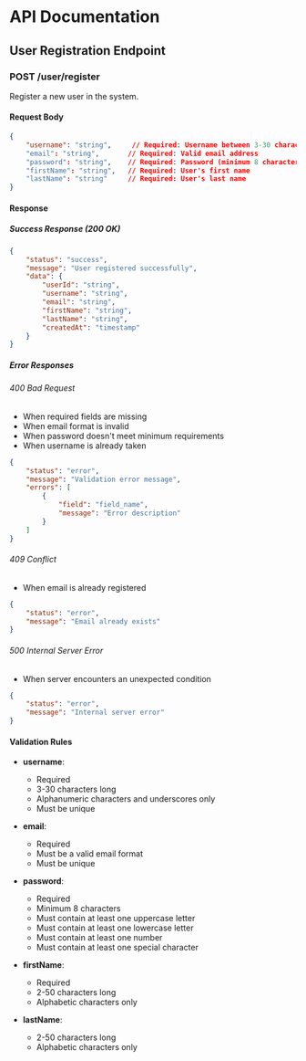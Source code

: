 # API Documentation

## User Registration Endpoint

### POST /user/register

Register a new user in the system.

#### Request Body

```json
{
    "username": "string",     // Required: Username between 3-30 characters
    "email": "string",       // Required: Valid email address
    "password": "string",    // Required: Password (minimum 8 characters)
    "firstName": "string",   // Required: User's first name
    "lastName": "string"     // Required: User's last name
}
```

#### Response

##### Success Response (200 OK)

```json
{
    "status": "success",
    "message": "User registered successfully",
    "data": {
        "userId": "string",
        "username": "string",
        "email": "string",
        "firstName": "string",
        "lastName": "string",
        "createdAt": "timestamp"
    }
}
```

##### Error Responses

###### 400 Bad Request
- When required fields are missing
- When email format is invalid
- When password doesn't meet minimum requirements
- When username is already taken

```json
{
    "status": "error",
    "message": "Validation error message",
    "errors": [
        {
            "field": "field_name",
            "message": "Error description"
        }
    ]
}
```

###### 409 Conflict
- When email is already registered

```json
{
    "status": "error",
    "message": "Email already exists"
}
```

###### 500 Internal Server Error
- When server encounters an unexpected condition

```json
{
    "status": "error",
    "message": "Internal server error"
}
```

#### Validation Rules

- **username**: 
  - Required
  - 3-30 characters long
  - Alphanumeric characters and underscores only
  - Must be unique

- **email**:
  - Required
  - Must be a valid email format
  - Must be unique

- **password**:
  - Required
  - Minimum 8 characters
  - Must contain at least one uppercase letter
  - Must contain at least one lowercase letter
  - Must contain at least one number
  - Must contain at least one special character

- **firstName**:
  - Required
  - 2-50 characters long
  - Alphabetic characters only

- **lastName**:
  - 2-50 characters long
  - Alphabetic characters only
